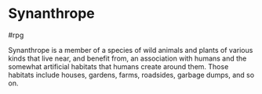 # Synanthrope

#rpg

Synanthrope is a member of a species of wild animals and plants of various kinds that live near, and benefit from, an association with humans and the somewhat artificial habitats that humans create around them. Those habitats include houses, gardens, farms, roadsides, garbage dumps, and so on.